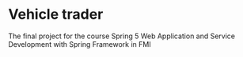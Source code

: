 # Vehicle trader

The final project for the course Spring 5 Web Application and Service Development with Spring Framework in FMI
